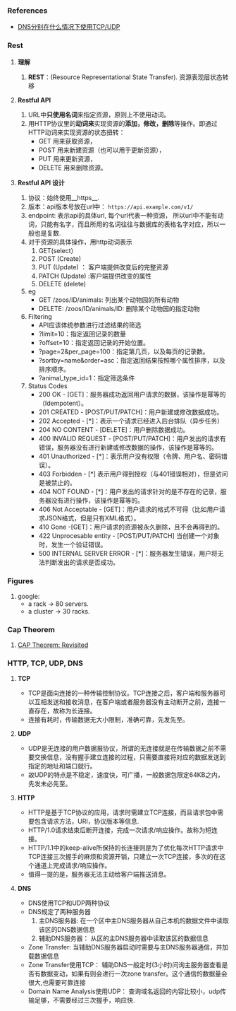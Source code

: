 ### References
* [DNS分别在什么情况下使用TCP/UDP](http://www.cnblogs.com/549294286/p/5172435.html)


### Rest
1. **理解**
	1. **REST**：(Resource Representational State Transfer). 资源表现层状态转移
	
2. **Restful API**
	1. URL中**只使用名词**来指定资源，原则上不使用动词。
	2. 用HTTP协议里的**动词来**实现资源的**添加，修改，删除**等操作。即通过HTTP动词来实现资源的状态扭转：
		* GET 用来获取资源，
		* POST 用来新建资源（也可以用于更新资源），
		* PUT 用来更新资源，
		* DELETE 用来删除资源。
3. __Restful API 设计__
	1. 协议：始终使用__https__.
	2. 版本：api版本号放在url中： ```https://api.example.com/v1/```
	3. endpoint: 表示api的具体url, 每个url代表一种资源， 所以url中不能有动词，只能有名字，而且所用的名词往往与数据库的表格名字对应，所以一般也是复数.
	4. 对于资源的具体操作，用http动词表示
		1. GET(select）
		2. POST (Create)
		3. PUT (Update) ： 客户端提供改变后的完整资源
		4. PATCH (Update) :客户端提供改变的属性
		5. DELETE (delete)
	5. eg
		* GET /zoos/ID/animals: 列出某个动物园的所有动物
		* DELETE: /zoos/ID/animals/ID: 删除某个动物园的指定动物
	6. Filtering
		* API应该体统参数进行过滤结果的筛选
		* ?limit=10：指定返回记录的数量
		* ?offset=10：指定返回记录的开始位置。
		* ?page=2&per_page=100：指定第几页，以及每页的记录数。
		* ?sortby=name&order=asc：指定返回结果按照哪个属性排序，以及排序顺序。
		* ?animal_type_id=1：指定筛选条件
	7. Status Codes
		* 200 OK - [GET]：服务器成功返回用户请求的数据，该操作是幂等的（Idempotent）。
		* 201 CREATED - [POST/PUT/PATCH]：用户新建或修改数据成功。
		* 202 Accepted - [*]：表示一个请求已经进入后台排队（异步任务）
		* 204 NO CONTENT - [DELETE]：用户删除数据成功。
		* 400 INVALID REQUEST - [POST/PUT/PATCH]：用户发出的请求有错误，服务器没有进行新建或修改数据的操作，该操作是幂等的。
		* 401 Unauthorized - [*]：表示用户没有权限（令牌、用户名、密码错误）。
		* 403 Forbidden - [*] 表示用户得到授权（与401错误相对），但是访问是被禁止的。
		* 404 NOT FOUND - [*]：用户发出的请求针对的是不存在的记录，服务器没有进行操作，该操作是幂等的。
		* 406 Not Acceptable - [GET]：用户请求的格式不可得（比如用户请求JSON格式，但是只有XML格式）。
		* 410 Gone -[GET]：用户请求的资源被永久删除，且不会再得到的。
		* 422 Unprocesable entity - [POST/PUT/PATCH] 当创建一个对象时，发生一个验证错误。
		* 500 INTERNAL SERVER ERROR - [*]：服务器发生错误，用户将无法判断发出的请求是否成功。
	

### Figures
1. google:
	* a rack -> 80 servers. 
	* a cluster -> 30 racks.
	
### Cap Theorem
1. [CAP Theorem: Revisited](http://robertgreiner.com/2014/08/cap-theorem-revisited/)

### HTTP, TCP, UDP, DNS
1. **TCP**
	* TCP是面向连接的一种传输控制协议。TCP连接之后，客户端和服务器可以互相发送和接收消息，在客户端或者服务器没有主动断开之前，连接一直存在，故称为长连接。
	* 连接有耗时，传输数据无大小限制，准确可靠，先发先至。
		
2. **UDP**
	* UDP是无连接的用户数据报协议，所谓的无连接就是在传输数据之前不需要交换信息，没有握手建立连接的过程，只需要直接将对应的数据发送到指定的地址和端口就行。
	* 故UDP的特点是不稳定，速度快，可广播，一般数据包限定64KB之内，先发未必先至。
3. **HTTP**
	* HTTP是基于TCP协议的应用，请求时需建立TCP连接，而且请求包中需要包含请求方法，URI，协议版本等信息.
	* HTTP/1.0请求结束后断开连接，完成一次请求/响应操作。故称为短连接。
	* HTTP/1.1中的keep-alive所保持的长连接则是为了优化每次HTTP请求中TCP连接三次握手的麻烦和资源开销，只建立一次TCP连接，多次的在这个通道上完成请求/响应操作。
	* 值得一提的是，服务器无法主动给客户端推送消息。
4. **DNS**
	* DNS使用TCP和UDP两种协议
	* DNS规定了两种服务器
		1. 主DNS服务器: 在一个区中主DNS服务器从自己本机的数据文件中读取该区的DNS数据信息
		2. 辅助DNS服务器： 从区的主DNS服务器中读取该区的数据信息
	* Zone Transfer: 当辅助DNS服务器启动时需要与主DNS服务器通信，并加载数据信息
	* Zone Transfer使用TCP： 辅助DNS一般定时(3小时)问询主服务器查看是否有数据变动，如果有则会进行一次zone transfer。这个通信的数据量会很大,也需要可靠连接
	* Domain Name Analysis使用UDP： 查询域名返回的内容比较小，udp传输足够，不需要经过三次握手，响应快.


